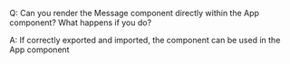 Q: Can you render the Message component directly within the App component? What happens if you do?

A: If correctly exported and imported, the component can be used in the App component